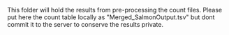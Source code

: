 This folder will hold the results from pre-processing the count files. 
Please put here the count table locally as "Merged_SalmonOutput.tsv" but dont commit it to the server to conserve the results private.
